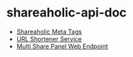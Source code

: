 shareaholic-api-doc
===================

* [Shareaholic Meta Tags](https://github.com/shareaholic/shareaholic-api-docs/blob/master/shareaholic_meta_tags.md)
* [URL Shortener Service](https://github.com/shareaholic/shareaholic-api-docs/blob/master/api_url_shortener.md)
* [Multi Share Panel Web Endpoint](https://github.com/shareaholic/shareaholic-api-docs/blob/master/web_multisharepanel.md)
